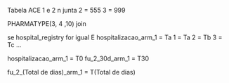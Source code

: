 Tabela ACE 1 e 2 n junta
2 = 555
3 = 999

PHARMATYPE(3, 4 ,10) join


se hospital_registry for igual  E hospitalizacao_arm_1 = Ta
1 = Ta
2 = Tb
3 = Tc
...


hospitalizacao_arm_1 = T0
fu_2_30d_arm_1 = T30

fu_2_(Total de dias)_arm_1 = T(Total de dias)



